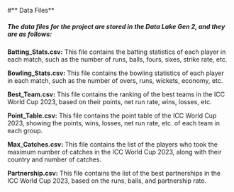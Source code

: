 #** Data Files**
##### The data files for the project are stored in the Data Lake Gen 2, and they are as follows:

**Batting_Stats.csv:** This file contains the batting statistics of each player in each match, such as the number of runs, balls, fours, sixes, strike rate, etc.

**Bowling_Stats.csv:** This file contains the bowling statistics of each player in each match, such as the number of overs, runs, wickets, economy, etc.

**Best_Team.csv:** This file contains the ranking of the best teams in the ICC World Cup 2023, based on their points, net run rate, wins, losses, etc.

**Point_Table.csv:** This file contains the point table of the ICC World Cup 2023, showing the points, wins, losses, net run rate, etc. of each team in each group.

**Max_Catches.csv:** This file contains the list of the players who took the maximum number of catches in the ICC World Cup 2023, along with their country and number of catches.

**Partnership.csv:** This file contains the list of the best partnerships in the ICC World Cup 2023, based on the runs, balls, and partnership rate.
